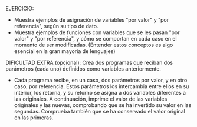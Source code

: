 EJERCICIO:
- Muestra ejemplos de asignación de variables "por valor" y "por referencia", según
su tipo de dato.
- Muestra ejemplos de funciones con variables que se les pasan "por valor" y 
"por referencia", y cómo se comportan en cada caso en el momento de ser modificadas.
(Entender estos conceptos es algo esencial en la gran mayoría de lenguajes)

DIFICULTAD EXTRA (opcional):
Crea dos programas que reciban dos parámetros (cada uno) definidos como
variables anteriormente.
- Cada programa recibe, en un caso, dos parámetros por valor, y en otro caso, por referencia.
Estos parámetros los intercambia entre ellos en su interior, los retorna, y su retorno
se asigna a dos variables diferentes a las originales. A continuación, imprime
el valor de las variables originales y las nuevas, comprobando que se ha invertido
su valor en las segundas.
Comprueba también que se ha conservado el valor original en las primeras.
